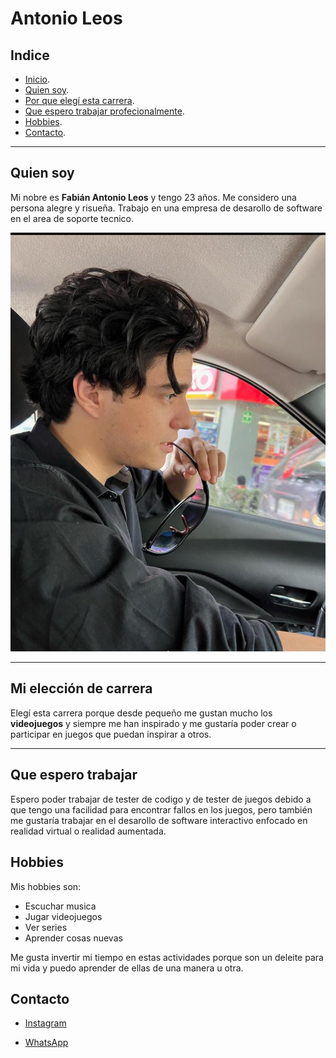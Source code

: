 # Antonio Leos
## Indice
- [Inicio](#antonio-leos).
- [Quien soy](#quien-soy).
- [Por que elegí esta carrera](#mi-elección-de-carrera).
- [Que espero trabajar profecionalmente](#que-espero-trabajar).
- [Hobbies](#hobbies).
- [Contacto](#contacto).

---


## Quien soy 

Mi nobre es **Fabián Antonio Leos** y tengo 23 años. Me considero una persona alegre y risueña. Trabajo en una empresa de desarollo de software en el area de soporte tecnico.

![Antonio Leos](./IMG/WhatsApp%20Image%202024-02-21%20at%2012.46.45%20AM.jpeg)

---

## Mi elección de carrera
Elegí esta carrera porque desde pequeño me gustan mucho los __videojuegos__ y siempre me han inspirado y me gustaría poder crear o participar en juegos que puedan inspirar a otros.

---

## Que espero trabajar

Espero poder trabajar de tester de codigo y de tester de juegos debido a que tengo una facilidad para encontrar fallos en los juegos, pero también me gustaría trabajar en el desarollo de software interactivo enfocado en realidad virtual o realidad aumentada.

## Hobbies
Mis hobbies son:
- Escuchar musica
- Jugar videojuegos
- Ver series
- Aprender cosas nuevas

Me gusta invertir mi tiempo en estas actividades porque son un deleite para mi vida y puedo aprender de ellas de una manera u otra.

## Contacto

- [Instagram](https://www.instagram.com/aleos_ziro?igsh=MXV3Z3lvYWZldnBkcw==)

- [WhatsApp](wa.me/5611137793)

